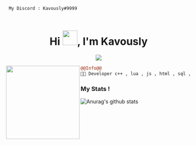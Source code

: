 ```
 My Discord : Kavously#9999
                                                          
```
<h1 align="center">Hi <img src="https://cdn.discordapp.com/attachments/967148118573473852/970868536861925376/one-piece-icegif-3.gif" width="40px" />, I'm Kavously</h1>

<p align="center">
  <img src="https://readme-typing-svg.herokuapp.com/?center=true&vCenter=true&color=016EEA&width=500&lines=Welcome+|" />
</p>


<img align="left" height="200" src="https://media3.giphy.com/media/26tn33aiTi1jkl6H6/giphy.gif?cid=790b7611832b243baaa7bda6226a95774d885dae0f2ec624&rid=giphy.gif&ct=g"/>

```diff
@@Info@@
🐱‍👤 Developer c++ , lua , js , html , sql , php , java

```



### My Stats !
![Anurag's github stats](https://github-readme-stats.vercel.app/api?username=kavously&count_private=true&show_icons=true?theme=buefy)


<br />
